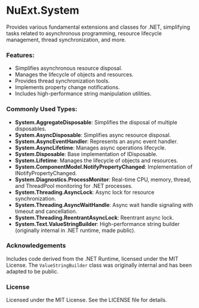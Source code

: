# NuExt.System

Provides various fundamental extensions and classes for .NET, simplifying tasks related to asynchronous programming, resource lifecycle management, thread synchronization, and more.

### Features:
- Simplifies asynchronous resource disposal.
- Manages the lifecycle of objects and resources.
- Provides thread synchronization tools.
- Implements property change notifications.
- Includes high-performance string manipulation utilities.

### Commonly Used Types:
- **System.AggregateDisposable**: Simplifies the disposal of multiple disposables.
- **System.AsyncDisposable**: Simplifies async resource disposal.
- **System.AsyncEventHandler**: Represents an async event handler.
- **System.AsyncLifetime**: Manages async operations lifecycle.
- **System.Disposable**: Base implementation of IDisposable.
- **System.Lifetime**: Manages the lifecycle of objects and resources.
- **System.ComponentModel.NotifyPropertyChanged**: Implementation of INotifyPropertyChanged.
- **System.Diagnostics.ProcessMonitor**: Real-time CPU, memory, thread, and ThreadPool monitoring for .NET processes.
- **System.Threading.AsyncLock**: Async lock for resource synchronization.
- **System.Threading.AsyncWaitHandle**: Async wait handle signaling with timeout and cancellation.
- **System.Threading.ReentrantAsyncLock**: Reentrant async lock.
- **System.Text.ValueStringBuilder**: High-performance string builder (originally internal in .NET runtime, made public).

### Acknowledgements
Includes code derived from the .NET Runtime, licensed under the MIT License. The `ValueStringBuilder` class was originally internal and has been adapted to be public.

### License
Licensed under the MIT License. See the LICENSE file for details.